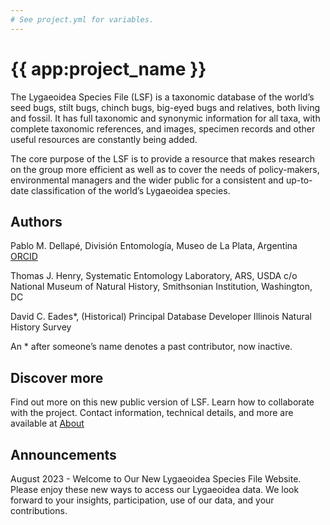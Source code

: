 ```yaml
---
# See project.yml for variables.
---
```


# {{ app:project_name }}
The Lygaeoidea Species File (LSF) is a taxonomic database of the world’s seed bugs, stilt bugs, chinch bugs, big-eyed bugs and relatives, both living and fossil. It has full taxonomic and synonymic information for all taxa, with complete taxonomic references, and images, specimen records and other useful resources are constantly being added.

The core purpose of the LSF is to provide a resource that makes research on the group more efficient as well as to cover the needs of policy-makers, environmental managers and the wider public for a consistent and up-to-date classification of the world’s Lygaeoidea species.

<autocomplete-otu class="w-80 place-content-center" placeholder="Search by taxon name"/>

## Authors
Pablo M. Dellapé,	División Entomología, Museo de La Plata, Argentina	[ORCID](https://orcid.org/0000-0002-6914-1026)

Thomas J. Henry,	Systematic Entomology Laboratory, ARS, USDA c/o National Museum of Natural History, Smithsonian Institution, Washington, DC	

David C. Eades*,	(Historical) Principal Database Developer	Illinois Natural History Survey	

An * after someone’s name denotes a past contributor, now inactive.

## Discover more
Find out more on this new public version of LSF. Learn how to collaborate with the project. Contact information, technical details, and more are available at  [About](about) 


## Announcements
August 2023 - Welcome to Our New Lygaeoidea Species File Website. Please enjoy these new ways to access our Lygaeoidea data. We look forward to your insights, participation, use of our data, and your contributions.

